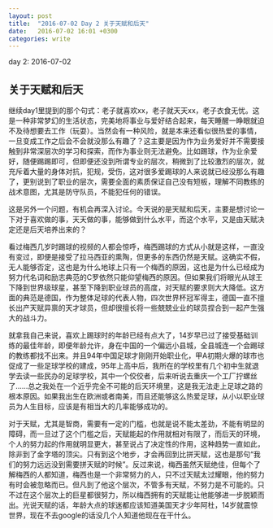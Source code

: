 ```yaml
---
layout: post
title:  "2016-07-02 Day 2 关于天赋和后天"
date:   2016-07-02 16:01 +0300
categories: write
---
```


day 2: 2016-07-02

关于天赋和后天
-

继续day1里提到的那个句式：老子就喜欢xx，老子就天天xx，老子衣食无忧。这是一种非常梦幻的生活状态，完美地将事业与爱好结合起来，每天睡醒一睁眼就迫不及待想要去工作（玩耍）。当然会有一种风险，就是本来还看似很热爱的事情，一旦变成工作之后会不会就没那么有趣了？这主要是因为作为业务爱好并不需要接触到非常深层次的学习和探索，而作为事业则无法避免。比如踢球，作为业余爱好，随便踢踢即可，但即便还没到所谓专业的层次，稍微到了比较激烈的层次，就充斥着大量的身体对抗，犯规，受伤，这对很多爱踢球的人来说就已经没那么有趣了，更别说到了职业的层次，需要全面的素质保证自己没有短板，理解不同教练的战术意图，尤其是防守队员，不能犯任何的错误。

这是另外一个问题，有机会再深入讨论。今天说的是天赋和后天，主要是想讨论一下对于喜欢做的事，天天做的事，能够做到什么水平，而这个水平，又是由天赋决定还是后天培养出来的？

<!--谈到这个问题，就不得不引用K.Anders Ericsson发表于1993年那篇关于10000小时理论的原始文献，里面最经典的一个实验来自于对西柏林音乐学院的研究，看完文章再来补充吧，话说这篇文章不应该是talent is overrated的读书笔记吗？-->

看过梅西几岁时踢球的视频的人都会惊呼，梅西踢球的方式从小就是这样，一直没有变过，即便是接受了拉马西亚的熏陶，但更多的东西仍然是天赋。这确实不假，无人能够否定，这也是为什么地球上只有一个梅西的原因，这也是为什么已经成为努力代名词和励志典范的C罗依然只能仰望梅西的原因。但如果我们将眼光从球王下降到世界级球星，甚至下降到职业球员的高度，对天赋的要求则大大降低。这方面的典范是德国，作为整体足球的代表人物，四次世界杯冠军得主，德国一直不擅长出产天赋异禀的天才球员，但却很擅长将一些兢兢业业的球员捏合到一起产生强大的战斗力。

就拿我自己来说，喜欢上踢球时的年龄已经有点大了，14岁早已过了接受基础训练的最佳年龄，即便年龄允许，身在中国的一个偏远小县城，全县城连一个会踢球的教练都找不出来。并且94年中国足球才刚刚开始职业化，甲A初期火爆的球市也促成了一些足球学校的建成，95年上高中后，我所在的学校里有几个初中生就退学去读一些民办的足球学校，其中一个佼佼者，后来听说去重庆一个工厂拧螺丝了……总之我处在一个近乎完全不可能的后天环境里，这是我无法走上足球之路的根本原因。如果我出生在欧洲或者南美，而且还能够这么热爱足球，从小以职业球员为人生目标，应该是有相当大的几率能够成功的。

对于天赋，尤其是智商，需要有一定的门槛，也就是说不能太差劲，不能有明显的障碍，而一旦过了这个门槛之后，天赋能起的作用就相对有限了，而后天的环境，个人的努力起的作用就明显更大，甚至说占了决定性的作用，这种趋势一直如此，除非到了金字塔的顶尖。只有到这个地步，才会再回到比拼天赋，这也是那句“我们的努力远远没到需要拼天赋的时候”。反过来说，梅西虽然天赋绝佳，但每个了解梅西的人都知道，梅西也是一个非常努力的人，只不过天赋太过耀眼，他的努力有时会被忽略而已。但凡到了他这个层次，不管多有天赋，不努力是不可能的。只不过在这个层次上的巨星都很努力，所以梅西拥有的天赋能让他能够进一步脱颖而出。光说天赋的话，年龄大点的球迷都应该知道美国天才少年阿杜，14岁就震惊世界，现在不去google的话没几个人知道他现在在干什么。
